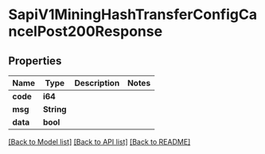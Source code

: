 # SapiV1MiningHashTransferConfigCancelPost200Response

## Properties

Name | Type | Description | Notes
------------ | ------------- | ------------- | -------------
**code** | **i64** |  | 
**msg** | **String** |  | 
**data** | **bool** |  | 

[[Back to Model list]](../README.md#documentation-for-models) [[Back to API list]](../README.md#documentation-for-api-endpoints) [[Back to README]](../README.md)


